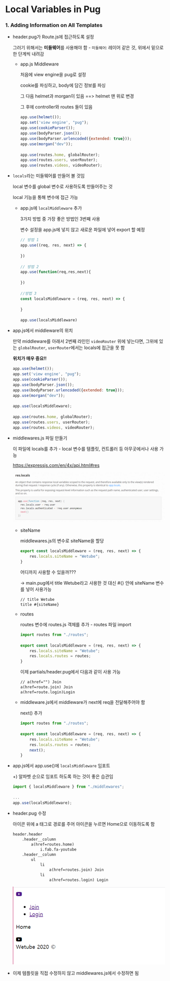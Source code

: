 # Local Variables in Pug

### 1. Adding Information on  All Templates

- header.pug가 Route.js에 접근하도록 설정

  그러기 위해서는 **미들웨어**를 사용해야 함 - `미들웨어`: 레이어 같은 것, 위에서 밑으로 한 단계씩 내려감

  - app.js Middleware

    처음에 view engine을 pug로 설정

    cookie를 파싱하고, body에 담긴 정보를 파싱

    그 다음 helmet과 morgan이 있음 ==> helmet 맨 위로 변경

    그 후에 controller와 routes 들이 있음

    ```js
    app.use(helmet());
    app.set('view engine', "pug");
    app.use(cookieParser());
    app.use(bodyParser.json());
    app.use(bodyParser.urlencoded({extended: true}));
    app.use(morgan("dev"));
    
    app.use(routes.home, globalRouter);
    app.use(routes.users, userRouter);
    app.use(routes.videos, videoRouter);
    ```

- `locals`라는 미들웨어를 만들어 볼 것임

  local 변수를 global 변수로 사용하도록 만들어주는 것

  local 기능을 통해 변수에 접근 가능

  - app.js에 `localMiddleware` 추가

    3가지 방법 중 가장 좋은 방법인 3번째 사용

    변수 설정을 app.js에 넣지 않고 새로운 파일에 넣어 export 할 예정

    ```js
    // 방법 1
    app.use((req, res, next) => {
        
    })
    
    // 방법 2
    app.use(function(req,res,next){
        
    })
    
    //방법 3
    const localsMiddleware = (req, res, next) => {
        
    }
    
    app.use(localsMiddleware)
    ```

- app.js에서 middleware의 위치

  만약 middleware를 아래서 2번째 라인인 `videoRouter` 위에 넣는다면, 그위에 있는 `globalRouter`, `userRouter`에서는 locals에 접근을 못 함

  **위치가 매우 중요!!**

  ```js
  app.use(helmet());
  app.set('view engine', "pug");
  app.use(cookieParser());
  app.use(bodyParser.json());
  app.use(bodyParser.urlencoded({extended: true}));
  app.use(morgan("dev"));
  
  app.use(localsMiddleware);
  
  app.use(routes.home, globalRouter);
  app.use(routes.users, userRouter);
  app.use(routes.videos, videoRouter);
  ```

- middlewares.js 파일 만들기

  이 파일에 locals를 추가 - local 변수를 템플릿, 컨트롤러 등 아무곳에서나 사용 가능

  https://expressjs.com/en/4x/api.html#res

  ![image-20200315112123659](images/image-20200315112123659.png)

  - siteName

    middlewares.js의 변수로 siteName을 할당

    ```js
    export const localsMiddleware = (req, res, next) => {
        res.locals.siteName = "Wetube";
    }
    ```

    어디까지 사용할 수 있을까???

    -> main.pug에서 title Wetube라고 사용한 것 대신 #{} 안에 siteName 변수를 넣어 사용가능

    ```
    // title Wetube
    title #{siteName}
    ```

  - routes

    routes 변수에 routes.js 객체를 추가 - routes 파일 import

    ```js
    import routes from "./routes";
    
    export const localsMiddleware = (req, res, next) => {
        res.locals.siteName = "Wetube";
        res.locals.routes = routes;
    }
    ```

    이제 partials/header.pug에서 다음과 같이 사용 가능

    ```
    // a(href="") Join
    a(href=route.join) Join
    a(href=route.login)Login
    ```

  - middleware.js에서 middleware가 next에 req을 전달해주어야 함

    next() 추가

    ```js
    import routes from "./routes";
    
    export const localsMiddleware = (req, res, next) => {
        res.locals.siteName = "Wetube";
        res.locals.routes = routes;
        next();
    }
    ```

- app.js에서 app.use()에 `localsMiddleware` 임포트

  +) 알파벳 순으로 임포트 하도록 하는 것이 좋은 습관임

  ```js
  import { localsMiddleware } from "./middlewares";
  
  ...
  app.use(localsMiddleware);
  ```

- header.pug 수정

  아이콘 위에 a 태그로 경로를 주어 아이콘을 누르면 Home으로 이동하도록 함

  ```
  header.header
      .header__column
          a(href=routes.home)
              i.fab.fa-youtube
      .header__column
          ul 
              li
                  a(href=routes.join) Join
              li
                  a(href=routes.login) Login
  ```

  ![image-20200315114020873](images/image-20200315114020873.png) 

- 이제 템플릿을 직접 수정하지 않고 middlewares.js에서 수정하면 됨